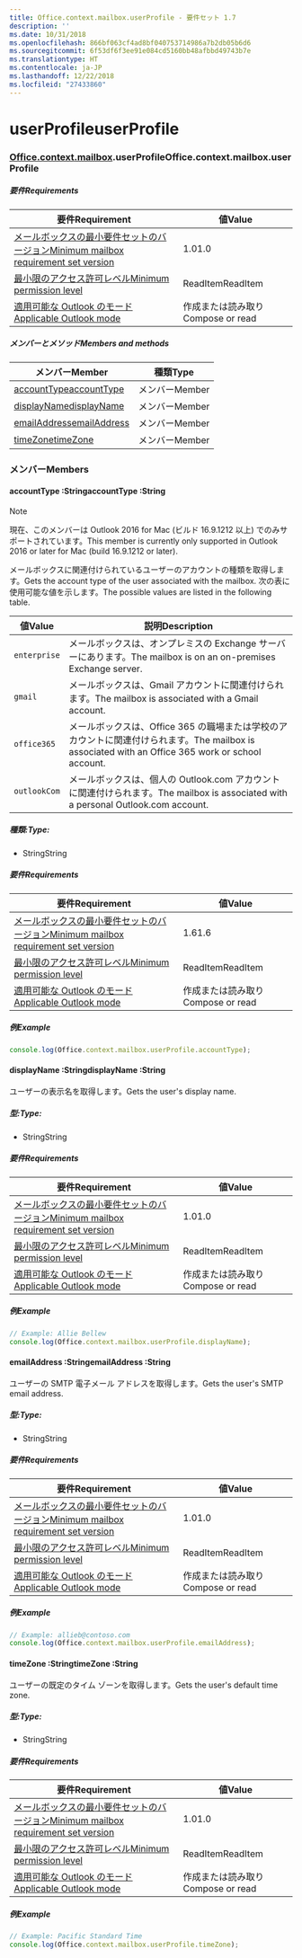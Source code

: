 ```yaml
---
title: Office.context.mailbox.userProfile - 要件セット 1.7
description: ''
ms.date: 10/31/2018
ms.openlocfilehash: 866bf063cf4ad8bf040753714986a7b2db05b6d6
ms.sourcegitcommit: 6f53df6f3ee91e084cd5160bb48afbbd49743b7e
ms.translationtype: HT
ms.contentlocale: ja-JP
ms.lasthandoff: 12/22/2018
ms.locfileid: "27433860"
---
```

# <a name="userprofile"></a><span data-ttu-id="5008d-102">userProfile</span><span class="sxs-lookup"><span data-stu-id="5008d-102">userProfile</span></span>

### <a name="officeofficemdcontextofficecontextmdmailboxofficecontextmailboxmduserprofile"></a><span data-ttu-id="5008d-103">[Office](Office.md)[.context](Office.context.md)[.mailbox](Office.context.mailbox.md).userProfile</span><span class="sxs-lookup"><span data-stu-id="5008d-103">Office.context.mailbox.userProfile</span></span>

##### <a name="requirements"></a><span data-ttu-id="5008d-104">要件</span><span class="sxs-lookup"><span data-stu-id="5008d-104">Requirements</span></span>

|<span data-ttu-id="5008d-105">要件</span><span class="sxs-lookup"><span data-stu-id="5008d-105">Requirement</span></span>| <span data-ttu-id="5008d-106">値</span><span class="sxs-lookup"><span data-stu-id="5008d-106">Value</span></span>|
|---|---|
|[<span data-ttu-id="5008d-107">メールボックスの最小要件セットのバージョン</span><span class="sxs-lookup"><span data-stu-id="5008d-107">Minimum mailbox requirement set version</span></span>](/office/dev/add-ins/reference/requirement-sets/outlook-api-requirement-sets)| <span data-ttu-id="5008d-108">1.0</span><span class="sxs-lookup"><span data-stu-id="5008d-108">1.0</span></span>|
|[<span data-ttu-id="5008d-109">最小限のアクセス許可レベル</span><span class="sxs-lookup"><span data-stu-id="5008d-109">Minimum permission level</span></span>](https://docs.microsoft.com/outlook/add-ins/understanding-outlook-add-in-permissions)| <span data-ttu-id="5008d-110">ReadItem</span><span class="sxs-lookup"><span data-stu-id="5008d-110">ReadItem</span></span>|
|[<span data-ttu-id="5008d-111">適用可能な Outlook のモード</span><span class="sxs-lookup"><span data-stu-id="5008d-111">Applicable Outlook mode</span></span>](https://docs.microsoft.com/outlook/add-ins/#extension-points)| <span data-ttu-id="5008d-112">作成または読み取り</span><span class="sxs-lookup"><span data-stu-id="5008d-112">Compose or read</span></span>|

##### <a name="members-and-methods"></a><span data-ttu-id="5008d-113">メンバーとメソッド</span><span class="sxs-lookup"><span data-stu-id="5008d-113">Members and methods</span></span>

| <span data-ttu-id="5008d-114">メンバー</span><span class="sxs-lookup"><span data-stu-id="5008d-114">Member</span></span> | <span data-ttu-id="5008d-115">種類</span><span class="sxs-lookup"><span data-stu-id="5008d-115">Type</span></span> |
|--------|------|
| [<span data-ttu-id="5008d-116">accountType</span><span class="sxs-lookup"><span data-stu-id="5008d-116">accountType</span></span>](#accounttype-string) | <span data-ttu-id="5008d-117">メンバー</span><span class="sxs-lookup"><span data-stu-id="5008d-117">Member</span></span> |
| [<span data-ttu-id="5008d-118">displayName</span><span class="sxs-lookup"><span data-stu-id="5008d-118">displayName</span></span>](#displayname-string) | <span data-ttu-id="5008d-119">メンバー</span><span class="sxs-lookup"><span data-stu-id="5008d-119">Member</span></span> |
| [<span data-ttu-id="5008d-120">emailAddress</span><span class="sxs-lookup"><span data-stu-id="5008d-120">emailAddress</span></span>](#emailaddress-string) | <span data-ttu-id="5008d-121">メンバー</span><span class="sxs-lookup"><span data-stu-id="5008d-121">Member</span></span> |
| [<span data-ttu-id="5008d-122">timeZone</span><span class="sxs-lookup"><span data-stu-id="5008d-122">timeZone</span></span>](#timezone-string) | <span data-ttu-id="5008d-123">メンバー</span><span class="sxs-lookup"><span data-stu-id="5008d-123">Member</span></span> |

### <a name="members"></a><span data-ttu-id="5008d-124">メンバー</span><span class="sxs-lookup"><span data-stu-id="5008d-124">Members</span></span>

####  <a name="accounttype-string"></a><span data-ttu-id="5008d-125">accountType :String</span><span class="sxs-lookup"><span data-stu-id="5008d-125">accountType :String</span></span>

> [!NOTE]
> <span data-ttu-id="5008d-126">現在、このメンバーは Outlook 2016 for Mac (ビルド 16.9.1212 以上) でのみサポートされています。</span><span class="sxs-lookup"><span data-stu-id="5008d-126">This member is currently only supported in Outlook 2016 or later for Mac (build 16.9.1212 or later).</span></span>

<span data-ttu-id="5008d-127">メールボックスに関連付けられているユーザーのアカウントの種類を取得します。</span><span class="sxs-lookup"><span data-stu-id="5008d-127">Gets the account type of the user associated with the mailbox.</span></span> <span data-ttu-id="5008d-128">次の表に使用可能な値を示します。</span><span class="sxs-lookup"><span data-stu-id="5008d-128">The possible values are listed in the following table.</span></span>

| <span data-ttu-id="5008d-129">値</span><span class="sxs-lookup"><span data-stu-id="5008d-129">Value</span></span> | <span data-ttu-id="5008d-130">説明</span><span class="sxs-lookup"><span data-stu-id="5008d-130">Description</span></span> |
|-------|-------------|
| `enterprise` | <span data-ttu-id="5008d-131">メールボックスは、オンプレミスの Exchange サーバーにあります。</span><span class="sxs-lookup"><span data-stu-id="5008d-131">The mailbox is on an on-premises Exchange server.</span></span> |
| `gmail` | <span data-ttu-id="5008d-132">メールボックスは、Gmail アカウントに関連付けられます。</span><span class="sxs-lookup"><span data-stu-id="5008d-132">The mailbox is associated with a Gmail account.</span></span> |
| `office365` | <span data-ttu-id="5008d-133">メールボックスは、Office 365 の職場または学校のアカウントに関連付けられます。</span><span class="sxs-lookup"><span data-stu-id="5008d-133">The mailbox is associated with an Office 365 work or school account.</span></span> |
| `outlookCom` | <span data-ttu-id="5008d-134">メールボックスは、個人の Outlook.com アカウントに関連付けられます。</span><span class="sxs-lookup"><span data-stu-id="5008d-134">The mailbox is associated with a personal Outlook.com account.</span></span> |

##### <a name="type"></a><span data-ttu-id="5008d-135">種類:</span><span class="sxs-lookup"><span data-stu-id="5008d-135">Type:</span></span>

*   <span data-ttu-id="5008d-136">String</span><span class="sxs-lookup"><span data-stu-id="5008d-136">String</span></span>

##### <a name="requirements"></a><span data-ttu-id="5008d-137">要件</span><span class="sxs-lookup"><span data-stu-id="5008d-137">Requirements</span></span>

|<span data-ttu-id="5008d-138">要件</span><span class="sxs-lookup"><span data-stu-id="5008d-138">Requirement</span></span>| <span data-ttu-id="5008d-139">値</span><span class="sxs-lookup"><span data-stu-id="5008d-139">Value</span></span>|
|---|---|
|[<span data-ttu-id="5008d-140">メールボックスの最小要件セットのバージョン</span><span class="sxs-lookup"><span data-stu-id="5008d-140">Minimum mailbox requirement set version</span></span>](/office/dev/add-ins/reference/requirement-sets/outlook-api-requirement-sets)| <span data-ttu-id="5008d-141">1.6</span><span class="sxs-lookup"><span data-stu-id="5008d-141">1.6</span></span> |
|[<span data-ttu-id="5008d-142">最小限のアクセス許可レベル</span><span class="sxs-lookup"><span data-stu-id="5008d-142">Minimum permission level</span></span>](https://docs.microsoft.com/outlook/add-ins/understanding-outlook-add-in-permissions)| <span data-ttu-id="5008d-143">ReadItem</span><span class="sxs-lookup"><span data-stu-id="5008d-143">ReadItem</span></span>|
|[<span data-ttu-id="5008d-144">適用可能な Outlook のモード</span><span class="sxs-lookup"><span data-stu-id="5008d-144">Applicable Outlook mode</span></span>](https://docs.microsoft.com/outlook/add-ins/#extension-points)| <span data-ttu-id="5008d-145">作成または読み取り</span><span class="sxs-lookup"><span data-stu-id="5008d-145">Compose or read</span></span>|

##### <a name="example"></a><span data-ttu-id="5008d-146">例</span><span class="sxs-lookup"><span data-stu-id="5008d-146">Example</span></span>

```js
console.log(Office.context.mailbox.userProfile.accountType);
```

####  <a name="displayname-string"></a><span data-ttu-id="5008d-147">displayName :String</span><span class="sxs-lookup"><span data-stu-id="5008d-147">displayName :String</span></span>

<span data-ttu-id="5008d-148">ユーザーの表示名を取得します。</span><span class="sxs-lookup"><span data-stu-id="5008d-148">Gets the user's display name.</span></span>

##### <a name="type"></a><span data-ttu-id="5008d-149">型:</span><span class="sxs-lookup"><span data-stu-id="5008d-149">Type:</span></span>

*   <span data-ttu-id="5008d-150">String</span><span class="sxs-lookup"><span data-stu-id="5008d-150">String</span></span>

##### <a name="requirements"></a><span data-ttu-id="5008d-151">要件</span><span class="sxs-lookup"><span data-stu-id="5008d-151">Requirements</span></span>

|<span data-ttu-id="5008d-152">要件</span><span class="sxs-lookup"><span data-stu-id="5008d-152">Requirement</span></span>| <span data-ttu-id="5008d-153">値</span><span class="sxs-lookup"><span data-stu-id="5008d-153">Value</span></span>|
|---|---|
|[<span data-ttu-id="5008d-154">メールボックスの最小要件セットのバージョン</span><span class="sxs-lookup"><span data-stu-id="5008d-154">Minimum mailbox requirement set version</span></span>](/office/dev/add-ins/reference/requirement-sets/outlook-api-requirement-sets)| <span data-ttu-id="5008d-155">1.0</span><span class="sxs-lookup"><span data-stu-id="5008d-155">1.0</span></span>|
|[<span data-ttu-id="5008d-156">最小限のアクセス許可レベル</span><span class="sxs-lookup"><span data-stu-id="5008d-156">Minimum permission level</span></span>](https://docs.microsoft.com/outlook/add-ins/understanding-outlook-add-in-permissions)| <span data-ttu-id="5008d-157">ReadItem</span><span class="sxs-lookup"><span data-stu-id="5008d-157">ReadItem</span></span>|
|[<span data-ttu-id="5008d-158">適用可能な Outlook のモード</span><span class="sxs-lookup"><span data-stu-id="5008d-158">Applicable Outlook mode</span></span>](https://docs.microsoft.com/outlook/add-ins/#extension-points)| <span data-ttu-id="5008d-159">作成または読み取り</span><span class="sxs-lookup"><span data-stu-id="5008d-159">Compose or read</span></span>|

##### <a name="example"></a><span data-ttu-id="5008d-160">例</span><span class="sxs-lookup"><span data-stu-id="5008d-160">Example</span></span>

```js
// Example: Allie Bellew
console.log(Office.context.mailbox.userProfile.displayName);
```

####  <a name="emailaddress-string"></a><span data-ttu-id="5008d-161">emailAddress :String</span><span class="sxs-lookup"><span data-stu-id="5008d-161">emailAddress :String</span></span>

<span data-ttu-id="5008d-162">ユーザーの SMTP 電子メール アドレスを取得します。</span><span class="sxs-lookup"><span data-stu-id="5008d-162">Gets the user's SMTP email address.</span></span>

##### <a name="type"></a><span data-ttu-id="5008d-163">型:</span><span class="sxs-lookup"><span data-stu-id="5008d-163">Type:</span></span>

*   <span data-ttu-id="5008d-164">String</span><span class="sxs-lookup"><span data-stu-id="5008d-164">String</span></span>

##### <a name="requirements"></a><span data-ttu-id="5008d-165">要件</span><span class="sxs-lookup"><span data-stu-id="5008d-165">Requirements</span></span>

|<span data-ttu-id="5008d-166">要件</span><span class="sxs-lookup"><span data-stu-id="5008d-166">Requirement</span></span>| <span data-ttu-id="5008d-167">値</span><span class="sxs-lookup"><span data-stu-id="5008d-167">Value</span></span>|
|---|---|
|[<span data-ttu-id="5008d-168">メールボックスの最小要件セットのバージョン</span><span class="sxs-lookup"><span data-stu-id="5008d-168">Minimum mailbox requirement set version</span></span>](/office/dev/add-ins/reference/requirement-sets/outlook-api-requirement-sets)| <span data-ttu-id="5008d-169">1.0</span><span class="sxs-lookup"><span data-stu-id="5008d-169">1.0</span></span>|
|[<span data-ttu-id="5008d-170">最小限のアクセス許可レベル</span><span class="sxs-lookup"><span data-stu-id="5008d-170">Minimum permission level</span></span>](https://docs.microsoft.com/outlook/add-ins/understanding-outlook-add-in-permissions)| <span data-ttu-id="5008d-171">ReadItem</span><span class="sxs-lookup"><span data-stu-id="5008d-171">ReadItem</span></span>|
|[<span data-ttu-id="5008d-172">適用可能な Outlook のモード</span><span class="sxs-lookup"><span data-stu-id="5008d-172">Applicable Outlook mode</span></span>](https://docs.microsoft.com/outlook/add-ins/#extension-points)| <span data-ttu-id="5008d-173">作成または読み取り</span><span class="sxs-lookup"><span data-stu-id="5008d-173">Compose or read</span></span>|

##### <a name="example"></a><span data-ttu-id="5008d-174">例</span><span class="sxs-lookup"><span data-stu-id="5008d-174">Example</span></span>

```js
// Example: allieb@contoso.com
console.log(Office.context.mailbox.userProfile.emailAddress);
```

####  <a name="timezone-string"></a><span data-ttu-id="5008d-175">timeZone :String</span><span class="sxs-lookup"><span data-stu-id="5008d-175">timeZone :String</span></span>

<span data-ttu-id="5008d-176">ユーザーの既定のタイム ゾーンを取得します。</span><span class="sxs-lookup"><span data-stu-id="5008d-176">Gets the user's default time zone.</span></span>

##### <a name="type"></a><span data-ttu-id="5008d-177">型:</span><span class="sxs-lookup"><span data-stu-id="5008d-177">Type:</span></span>

*   <span data-ttu-id="5008d-178">String</span><span class="sxs-lookup"><span data-stu-id="5008d-178">String</span></span>

##### <a name="requirements"></a><span data-ttu-id="5008d-179">要件</span><span class="sxs-lookup"><span data-stu-id="5008d-179">Requirements</span></span>

|<span data-ttu-id="5008d-180">要件</span><span class="sxs-lookup"><span data-stu-id="5008d-180">Requirement</span></span>| <span data-ttu-id="5008d-181">値</span><span class="sxs-lookup"><span data-stu-id="5008d-181">Value</span></span>|
|---|---|
|[<span data-ttu-id="5008d-182">メールボックスの最小要件セットのバージョン</span><span class="sxs-lookup"><span data-stu-id="5008d-182">Minimum mailbox requirement set version</span></span>](/office/dev/add-ins/reference/requirement-sets/outlook-api-requirement-sets)| <span data-ttu-id="5008d-183">1.0</span><span class="sxs-lookup"><span data-stu-id="5008d-183">1.0</span></span>|
|[<span data-ttu-id="5008d-184">最小限のアクセス許可レベル</span><span class="sxs-lookup"><span data-stu-id="5008d-184">Minimum permission level</span></span>](https://docs.microsoft.com/outlook/add-ins/understanding-outlook-add-in-permissions)| <span data-ttu-id="5008d-185">ReadItem</span><span class="sxs-lookup"><span data-stu-id="5008d-185">ReadItem</span></span>|
|[<span data-ttu-id="5008d-186">適用可能な Outlook のモード</span><span class="sxs-lookup"><span data-stu-id="5008d-186">Applicable Outlook mode</span></span>](https://docs.microsoft.com/outlook/add-ins/#extension-points)| <span data-ttu-id="5008d-187">作成または読み取り</span><span class="sxs-lookup"><span data-stu-id="5008d-187">Compose or read</span></span>|

##### <a name="example"></a><span data-ttu-id="5008d-188">例</span><span class="sxs-lookup"><span data-stu-id="5008d-188">Example</span></span>

```js
// Example: Pacific Standard Time
console.log(Office.context.mailbox.userProfile.timeZone);
```